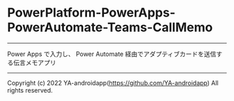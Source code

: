# PowerPlatform-PowerApps-PowerAutomate-Teams-CallMemo

---

Power Apps で入力し、 Power Automate 経由でアダプティブカードを送信する伝言メモアプリ

---

Copyright (c) 2022 YA-androidapp(https://github.com/YA-androidapp) All rights reserved.
